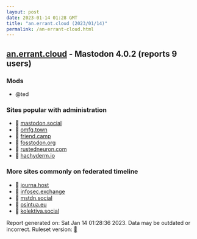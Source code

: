```yaml
---
layout: post
date: 2023-01-14 01:28 GMT
title: "an.errant.cloud (2023/01/14)"
permalink: /an-errant-cloud.html
---
```


## [an.errant.cloud](https://an.errant.cloud) - Mastodon 4.0.2 (reports 9 users)

### Mods
 * @ted

### Sites popular with administration

* 🐘 [mastodon.social](/mastodon-social.html)
* 🐘 [omfg.town](/omfg-town.html)
* 🐘 [friend.camp](/friend-camp.html)
* 🐘 [fosstodon.org](/fosstodon-org.html)
* 🐘 [rustedneuron.com](/rustedneuron-com.html)
* 🐘 [hachyderm.io](/hachyderm-io.html)

### More sites commonly on federated timeline

* 🐘 [journa.host](/journa-host.html)
* 🐘 [infosec.exchange](/infosec-exchange.html)
* 🐘 [mstdn.social](/mstdn-social.html)
* 🐘 [osintua.eu](/osintua-eu.html)
* 🐘 [kolektiva.social](/kolektiva-social.html)

Report generated on: Sat Jan 14 01:28:36 2023. Data may be outdated or incorrect.
Ruleset version: [🧁](/version-cupcake)
